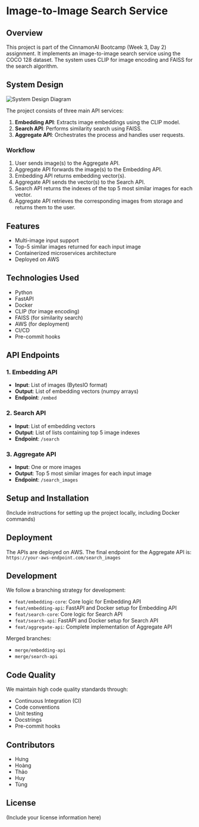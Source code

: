 # Image-to-Image Search Service

## Overview

This project is part of the CinnamonAI Bootcamp (Week 3, Day 2) assignment. It implements an image-to-image search service using the COCO 128 dataset. The system uses CLIP for image encoding and FAISS for the search algorithm.

## System Design

![System Design Diagram](path/to/system_design_diagram.png)

The project consists of three main API services:

1. **Embedding API**: Extracts image embeddings using the CLIP model.
2. **Search API**: Performs similarity search using FAISS.
3. **Aggregate API**: Orchestrates the process and handles user requests.

### Workflow

1. User sends image(s) to the Aggregate API.
2. Aggregate API forwards the image(s) to the Embedding API.
3. Embedding API returns embedding vector(s).
4. Aggregate API sends the vector(s) to the Search API.
5. Search API returns the indexes of the top 5 most similar images for each vector.
6. Aggregate API retrieves the corresponding images from storage and returns them to the user.

## Features

- Multi-image input support
- Top-5 similar images returned for each input image
- Containerized microservices architecture
- Deployed on AWS

## Technologies Used

- Python
- FastAPI
- Docker
- CLIP (for image encoding)
- FAISS (for similarity search)
- AWS (for deployment)
- CI/CD
- Pre-commit hooks

## API Endpoints

### 1. Embedding API

- **Input**: List of images (BytesIO format)
- **Output**: List of embedding vectors (numpy arrays)
- **Endpoint**: `/embed`

### 2. Search API

- **Input**: List of embedding vectors
- **Output**: List of lists containing top 5 image indexes
- **Endpoint**: `/search`

### 3. Aggregate API

- **Input**: One or more images
- **Output**: Top 5 most similar images for each input image
- **Endpoint**: `/search_images`

## Setup and Installation

(Include instructions for setting up the project locally, including Docker commands)

## Deployment

The APIs are deployed on AWS. The final endpoint for the Aggregate API is: `https://your-aws-endpoint.com/search_images`

## Development

We follow a branching strategy for development:

- `feat/embedding-core`: Core logic for Embedding API
- `feat/embedding-api`: FastAPI and Docker setup for Embedding API
- `feat/search-core`: Core logic for Search API
- `feat/search-api`: FastAPI and Docker setup for Search API
- `feat/aggregate-api`: Complete implementation of Aggregate API

Merged branches:
- `merge/embedding-api`
- `merge/search-api`

## Code Quality

We maintain high code quality standards through:
- Continuous Integration (CI)
- Code conventions
- Unit testing
- Docstrings
- Pre-commit hooks

## Contributors

- Hưng
- Hoàng
- Thảo
- Huy
- Tùng

## License

(Include your license information here)
